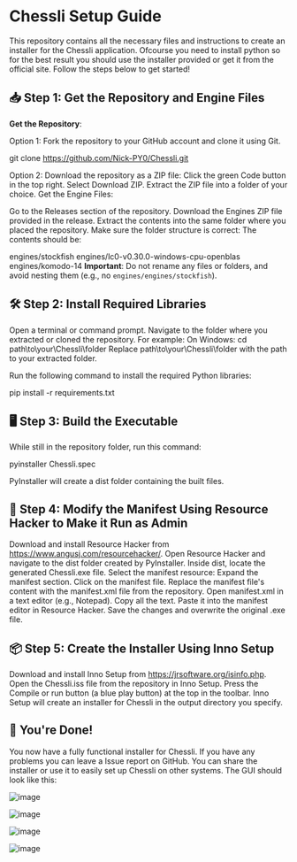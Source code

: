 # **Chessli Setup Guide**
This repository contains all the necessary files and instructions to create an installer for the Chessli application. Ofcourse you need to install python so for the best result you should use the installer provided or get it from the official site. Follow the steps below to get started!

## **📥 Step 1: Get the Repository and Engine Files**
**Get the Repository**:

Option 1: Fork the repository to your GitHub account and clone it using Git.

git clone https://github.com/Nick-PY0/Chessli.git

Option 2: Download the repository as a ZIP file:
Click the green Code button in the top right.
Select Download ZIP.
Extract the ZIP file into a folder of your choice.
Get the Engine Files:

Go to the Releases section of the repository.
Download the Engines ZIP file provided in the release.
Extract the contents into the same folder where you placed the repository.
Make sure the folder structure is correct:
The contents should be:

engines/stockfish
engines/lc0-v0.30.0-windows-cpu-openblas
engines/komodo-14
**Important**: Do not rename any files or folders, and avoid nesting them (e.g., no `engines/engines/stockfish`).

## **🛠 Step 2: Install Required Libraries**
Open a terminal or command prompt.
Navigate to the folder where you extracted or cloned the repository. For example:
On Windows: cd path\to\your\Chessli\folder
Replace path\to\your\Chessli\folder with the path to your extracted folder.

Run the following command to install the required Python libraries:

pip install -r requirements.txt

## **🖥 Step 3: Build the Executable**
While still in the repository folder, run this command:

pyinstaller Chessli.spec

PyInstaller will create a dist folder containing the built files.

## **🧰 Step 4: Modify the Manifest Using Resource Hacker to Make it Run as Admin**
Download and install Resource Hacker from https://www.angusj.com/resourcehacker/.
Open Resource Hacker and navigate to the dist folder created by PyInstaller.
Inside dist, locate the generated Chessli.exe file.
Select the manifest resource:
Expand the manifest section.
Click on the manifest file.
Replace the manifest file's content with the manifest.xml file from the repository.
Open manifest.xml in a text editor (e.g., Notepad).
Copy all the text.
Paste it into the manifest editor in Resource Hacker.
Save the changes and overwrite the original .exe file.

## **📦 Step 5: Create the Installer Using Inno Setup**
Download and install Inno Setup from https://jrsoftware.org/isinfo.php.
Open the Chessli.iss file from the repository in Inno Setup.
Press the Compile or run button (a blue play button) at the top in the toolbar.
Inno Setup will create an installer for Chessli in the output directory you specify.

## **🎉 You're Done!**
You now have a fully functional installer for Chessli. If you have any problems you can leave a Issue report on GitHub. You can share the installer or use it to easily set up Chessli on other systems. The GUI should look like this:


![image](https://github.com/user-attachments/assets/76f0dc3b-f3ed-40a0-a4fc-12dfe0ee6574)



![image](https://github.com/user-attachments/assets/420bdd63-201b-485a-9188-667619efa56a)



![image](https://github.com/user-attachments/assets/e9f69691-e490-44d8-9f7d-11de025820e6)



![image](https://github.com/user-attachments/assets/dba3d9dd-d37f-42f0-bb58-1c2278591c12)



